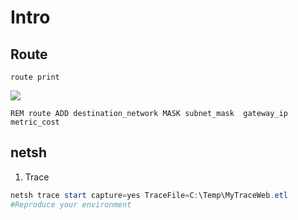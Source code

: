 # Intro

## Route
````Batch
route print
````
[<img src="https://i.imgur.com/5hVrZH5.png">](https://i.imgur.com/5hVrZH5.png)
````Batch
REM route ADD destination_network MASK subnet_mask  gateway_ip metric_cost
````

## netsh
1) Trace
  ````PowerShell
  netsh trace start capture=yes TraceFile=C:\Temp\MyTraceWeb.etl
  #Reproduce your environment
  ````
